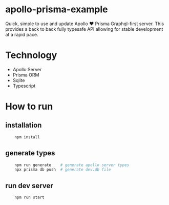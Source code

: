 # apollo-prisma-example

Quick, simple to use and update Apollo ❤️ Prisma Graphql-first server.
This provides a back to back fully typesafe API allowing for stable development at a rapid pace.


# Technology

- Apollo Server
- Prisma ORM
- Sqlite
- Typescript

# How to run

## installation
```bash
    npm install
```

## generate types
```bash
    npm run generate    # generate apollo server types
    npx prisma db push  # generate dev.db file
```

## run dev server
```bash
    npm run start
```
